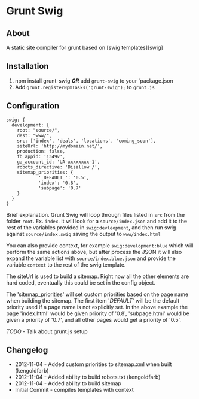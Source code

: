 # Grunt Swig

## About
A static site compiler for grunt based on [swig templates][swig]

## Installation

1. npm install grunt-swig ***OR*** add `grunt-swig` to your `package.json
1. Add `grunt.registerNpmTasks('grunt-swig');` to `grunt.js`

## Configuration

    swig: {
      development: {
        root: "source/",
        dest: "www/",
        src: ['index', 'deals', 'locations', 'coming_soon'],
        siteUrl: 'http://mydomain.net/',
        production: false,
        fb_appid: '1349v',
        ga_account_id: 'UA-xxxxxxxx-1',
        robots_directive: 'Disallow /',
        sitemap_priorities: {
                '_DEFAULT_': '0.5',
                'index': '0.8',
                'subpage': '0.7'
        }
      }
    }

Brief explanation. Grunt Swig will loop through files listed in `src` from the
folder `root`. Ex. `index`. It will look for a `source/index.json` and add it to
the rest of the variables provided in `swig:devleopment`, and then run swig
against `source/index.swig` saving the output to `www/index.html`

You can also provide context, for example `swig:development:blue` which will
perform the same actions above, but after process the JSON it will also expand
the variable list with `source/index.blue.json` and provide the variable
`context` to the rest of the swig template.

The siteUrl is used to build a sitemap. Right now all the other elements are
hard coded, eventually this could be set in the config object.

The 'sitemap_priorities' will set custom priorities based on the page name when 
building the sitemap.  The first item '_DEFAULT_' will be the default priority 
used if a page name is not explicitly set.  In the above example the page
'index.html' would be given priority of '0.8', 'subpage.html' would be given
a priority of '0.7', and all other pages would get a priority of '0.5'.

*TODO* - Talk about grunt.js setup

## Changelog

* 2012-11-04 - Added custom priorities to sitemap.xml when built (kengoldfarb)
* 2012-11-04 - Added ability to build robots.txt (kengoldfarb)
* 2012-11-04 - Added ability to build sitemap
* Initial Commit - compiles templates with context

 [swg]: http://paularmstrong.github.com/swig/
